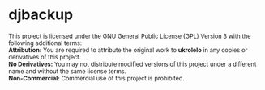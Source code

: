 # djbackup

<sub>This project is licensed under the GNU General Public License (GPL) Version 3 with the following additional terms:</sub><br>
<sub><strong>Attribution:</strong> You are required to attribute the original work to <strong>ukrolelo</strong> in any copies or derivatives of this project.</sub><br>
<sub><strong>No Derivatives:</strong> You may not distribute modified versions of this project under a different name and without the same license terms.</sub><br>
<sub><strong>Non-Commercial:</strong> Commercial use of this project is prohibited.</sub><br>
